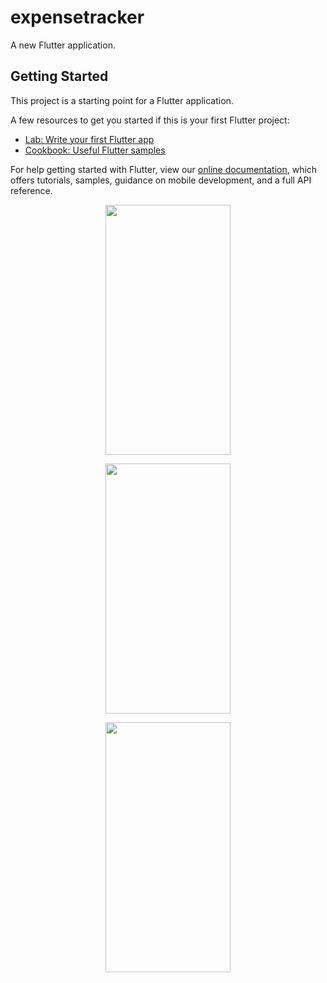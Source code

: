 # expensetracker

A new Flutter application.

## Getting Started

This project is a starting point for a Flutter application.

A few resources to get you started if this is your first Flutter project:

- [Lab: Write your first Flutter app](https://flutter.dev/docs/get-started/codelab)
- [Cookbook: Useful Flutter samples](https://flutter.dev/docs/cookbook)

For help getting started with Flutter, view our
[online documentation](https://flutter.dev/docs), which offers tutorials,
samples, guidance on mobile development, and a full API reference.

<p align="center">
<img src="https://user-images.githubusercontent.com/52540265/83335117-1d7b4c00-a2c8-11ea-9d98-7ba47491b594.png" width="200" height="400">
 </p>

<p align="center">
<img src="https://user-images.githubusercontent.com/52540265/83335356-edcd4380-a2c9-11ea-9ca9-b274bc7e3177.gif" width="200" height="400">
 </p>
 
 <p align="center">
<img src="https://user-images.githubusercontent.com/52540265/83335430-659b6e00-a2ca-11ea-91b6-bf322781b458.gif" width="200" height="400">
 </p>


